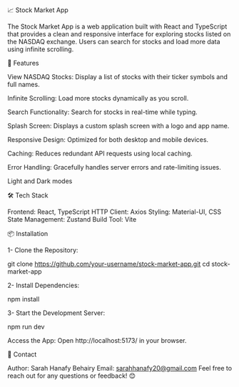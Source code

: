 📈 Stock Market App

The Stock Market App is a web application built with React and TypeScript that provides a clean and responsive interface for exploring stocks listed on the NASDAQ exchange. Users can search for stocks and load more data using infinite scrolling.

🚀 Features

View NASDAQ Stocks: Display a list of stocks with their ticker symbols and full names.

Infinite Scrolling: Load more stocks dynamically as you scroll.

Search Functionality: Search for stocks in real-time while typing.

Splash Screen: Displays a custom splash screen with a logo and app name.

Responsive Design: Optimized for both desktop and mobile devices.

Caching: Reduces redundant API requests using local caching.

Error Handling: Gracefully handles server errors and rate-limiting issues.

Light and Dark modes


🛠️ Tech Stack

Frontend: React, TypeScript
HTTP Client: Axios
Styling: Material-UI, CSS
State Management: Zustand
Build Tool: Vite


📦 Installation

1- Clone the Repository:

git clone https://github.com/your-username/stock-market-app.git
cd stock-market-app

2- Install Dependencies:

npm install

3- Start the Development Server:

npm run dev


Access the App: Open  http://localhost:5173/ in your browser.


💬 Contact

  Author: Sarah Hanafy Behairy
  Email: sarahhanafy20@gmail.com
  Feel free to reach out for any questions or feedback! 😊
